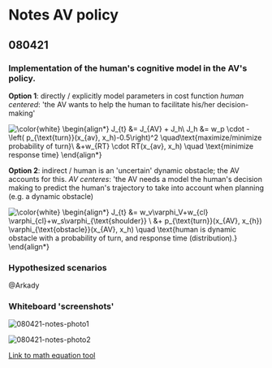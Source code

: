# Notes AV policy

## 080421

### Implementation of the human's cognitive model in the AV's policy.

**Option 1**: directly / explicitly model parameters in cost function
_human centered_: 'the AV wants to help the human to facilitate his/her decision-making'

![\color{white}
\begin{align*}
J_{t} &= J_{AV} + J_h\\
J_h &= w_p \cdot -\left( p_{\text{turn}}(x_{av}, x_h)-0.5\right)^2 \quad\text{maximize/minimize probability of turn}\\
  &+w_{RT} \cdot RT(x_{av}, x_h) \quad \text{minimize response time}
\end{align*}
](https://render.githubusercontent.com/render/math?math=%5Clarge+%5Cdisplaystyle+%5Ccolor%7Bwhite%7D%0A%5Cbegin%7Balign%2A%7D%0AJ_%7Bt%7D+%26%3D+J_%7BAV%7D+%2B+J_h%5C%5C%0AJ_h+%26%3D+w_p+%5Ccdot+-%5Cleft%28+p_%7B%5Ctext%7Bturn%7D%7D%28x_%7Bav%7D%2C+x_h%29-0.5%5Cright%29%5E2+%5Cquad%5Ctext%7Bmaximize%2Fminimize+probability+of+turn%7D%5C%5C%0A++%26%2Bw_%7BRT%7D+%5Ccdot+RT%28x_%7Bav%7D%2C+x_h%29+%5Cquad+%5Ctext%7Bminimize+response+time%7D%0A%5Cend%7Balign%2A%7D%0A)


**Option 2**: indirect / human is an 'uncertain' dynamic obstacle; the AV accounts for this.
_AV centeres_: 'the AV needs a model the human's decision making to predict the human's trajectory to take into account when planning (e.g. a dynamic obstacle)

![\color{white}
\begin{align*}
J_{t} &= w_v\varphi_V+w_{cl} \varphi_{cl}+w_s\varphi_{\text{shoulder}} \\
&+ p_{\text{turn}}(x_{AV}, x_{h}) \varphi_{\text{obstacle}}(x_{AV}, x_h) \quad \text{human is dynamic obstacle with a probability of turn, and response time (distribution).}
\end{align*}
](https://render.githubusercontent.com/render/math?math=%5Clarge+%5Cdisplaystyle+%5Ccolor%7Bwhite%7D%0A%5Cbegin%7Balign%2A%7D%0AJ_%7Bt%7D+%26%3D+w_v%5Cvarphi_V%2Bw_%7Bcl%7D+%5Cvarphi_%7Bcl%7D%2Bw_s%5Cvarphi_%7B%5Ctext%7Bshoulder%7D%7D+%5C%5C%0A%26%2B+p_%7B%5Ctext%7Bturn%7D%7D%28x_%7BAV%7D%2C+x_%7Bh%7D%29+%5Cvarphi_%7B%5Ctext%7Bobstacle%7D%7D%28x_%7BAV%7D%2C+x_h%29+%5Cquad+%5Ctext%7Bhuman+is+dynamic+obstacle+with+a+probability+of+turn%2C+and+response+time+%28distribution%29.%7D%0A%5Cend%7Balign%2A%7D%0A)

### Hypothesized scenarios

@Arkady

### Whiteboard 'screenshots'

![080421-notes-photo1](https://user-images.githubusercontent.com/11727203/114230331-528d0c00-9979-11eb-8ab6-66b6ad26ad69.jpg)

![080421-notes-photo2](https://user-images.githubusercontent.com/11727203/114230348-56b92980-9979-11eb-99ce-2313d6f89f6f.jpg)


[Link to math equation tool](https://tex-image-link-generator.herokuapp.com/)
